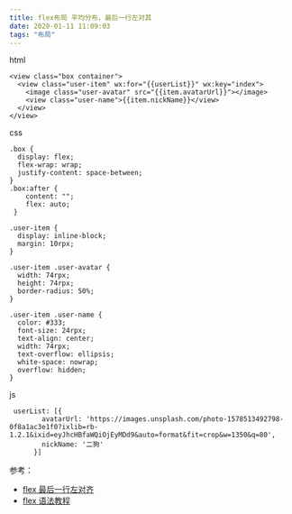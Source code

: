 ```yaml
---
title: flex布局 平均分布，最后一行左对其
date: 2020-01-11 11:09:03
tags: "布局"
---
```

html
```
<view class="box container">
  <view class="user-item" wx:for="{{userList}}" wx:key="index">
    <image class="user-avatar" src="{{item.avatarUrl}}"></image>
    <view class="user-name">{{item.nickName}}</view>
  </view>
</view>
```
css
```
.box {
  display: flex;
  flex-wrap: wrap;
  justify-content: space-between;
}
.box:after {
    content: "";
    flex: auto;
 }

.user-item {
  display: inline-block;
  margin: 10rpx;
}

.user-item .user-avatar {
  width: 74rpx;
  height: 74rpx;
  border-radius: 50%;
}

.user-item .user-name {
  color: #333;
  font-size: 24rpx;
  text-align: center;
  width: 74rpx;
  text-overflow: ellipsis;
  white-space: nowrap;
  overflow: hidden;
}

```
js
```
 userList: [{
        avatarUrl: 'https://images.unsplash.com/photo-1578513492798-0f8a1ac3e1f0?ixlib=rb-1.2.1&ixid=eyJhcHBfaWQiOjEyMDd9&auto=format&fit=crop&w=1350&q=80',
        nickName: '二狗'
      }]
```
参考：
- [flex 最后一行左对齐](https://blog.csdn.net/erciyuan_nuonuo/article/details/71773557)
- [flex 语法教程]([https://www.runoob.com/w3cnote/flex-grammar.html](https://www.runoob.com/w3cnote/flex-grammar.html)
)

